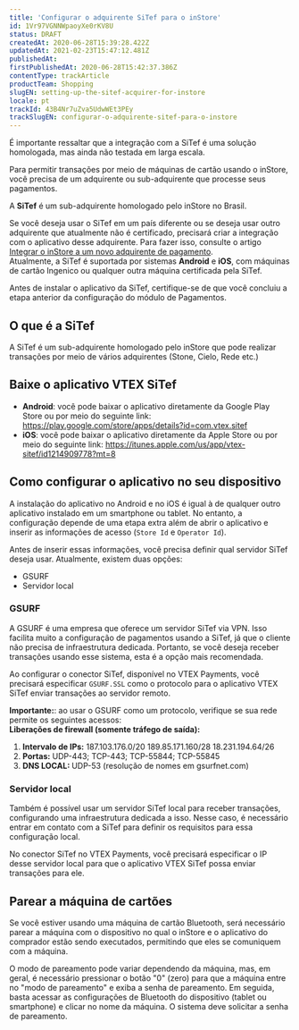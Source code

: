 ```yaml
---
title: 'Configurar o adquirente SiTef para o inStore'
id: 1Vr97VGNNWpaoyXe0rKV8U
status: DRAFT
createdAt: 2020-06-28T15:39:28.422Z
updatedAt: 2021-02-23T15:47:12.481Z
publishedAt: 
firstPublishedAt: 2020-06-28T15:42:37.386Z
contentType: trackArticle
productTeam: Shopping
slugEN: setting-up-the-sitef-acquirer-for-instore
locale: pt
trackId: 43B4Nr7uZva5UdwWEt3PEy
trackSlugEN: configurar-o-adquirente-sitef-para-o-instore
---
```


<div class="alert alert-warning">
É importante ressaltar que a integração com a SiTef é uma solução homologada, mas ainda não testada em larga escala.
</div>

Para permitir transações por meio de máquinas de cartão usando o inStore, você precisa de um adquirente ou sub-adquirente que processe seus pagamentos.

A __SiTef__ é um sub-adquirente homologado pelo inStore no Brasil.

<div class="alert alert-warning">
Se você deseja usar o SiTef em um país diferente ou se deseja usar outro adquirente que atualmente não é certificado, precisará criar a integração com o aplicativo desse adquirente. Para fazer isso, consulte o artigo <a href="https://help.vtex.com/pt/tracks/instore-integration--6NTqymtXmL9cNy8w1ouAod">Integrar o inStore a um novo adquirente de pagamento</a>.
</div>

<div class="alert alert-info">
Atualmente, a SiTef é suportada por sistemas <b>Android</b> e <b>iOS</b>, com máquinas de cartão Ingenico ou qualquer outra máquina certificada pela SiTef.
</div>

Antes de instalar o aplicativo da SiTef, certifique-se de que você concluiu a etapa anterior da configuração do módulo de Pagamentos.

## O que é a SiTef

A SiTef é um sub-adquirente homologado pelo inStore que pode realizar transações por meio de vários adquirentes (Stone, Cielo, Rede etc.)

## Baixe o aplicativo VTEX SiTef

- **Android**: você pode baixar o aplicativo diretamente da Google Play Store ou por meio do seguinte link: https://play.google.com/store/apps/details?id=com.vtex.sitef
- **iOS**: você pode baixar o aplicativo diretamente da Apple Store ou por meio do seguinte link: https://itunes.apple.com/us/app/vtex-sitef/id1214909778?mt=8

## Como configurar o aplicativo no seu dispositivo

A instalação do aplicativo no Android e no iOS é igual à de qualquer outro aplicativo instalado em um smartphone ou tablet. No entanto, a configuração depende de uma etapa extra além de abrir o aplicativo e inserir as informações de acesso (`Store Id` e `Operator Id`).

Antes de inserir essas informações, você precisa definir qual servidor SiTef deseja usar. Atualmente, existem duas opções:
- GSURF
- Servidor local

### GSURF

A GSURF é uma empresa que oferece um servidor SiTef via VPN. Isso facilita muito a configuração de pagamentos usando a SiTef, já que o cliente não precisa de infraestrutura dedicada. Portanto, se você deseja receber transações usando esse sistema, esta é a opção mais recomendada.

Ao configurar o conector SiTef, disponível no VTEX Payments, você precisará especificar `GSURF.SSL` como o protocolo para o aplicativo VTEX SiTef enviar transações ao servidor remoto.

<div class="alert alert-warning">
<strong>Importante:</strong>: ao usar o GSURF como um protocolo, verifique se sua rede permite os seguintes acessos:<br>
<b>Liberações de firewall (somente tráfego de saída):</b>
<ol>
<li><b>Intervalo de IPs:</b> 187.103.176.0/20 189.85.171.160/28 18.231.194.64/26</li>
<li><b>Portas:</b> UDP-443; TCP-443; TCP-55844; TCP-55845</li>
<li><b>DNS LOCAL: </b> UDP-53 (resolução de nomes em gsurfnet.com)</li>
</ol>
</div>

### Servidor local

Também é possível usar um servidor SiTef local para receber transações, configurando uma infraestrutura dedicada a isso. Nesse caso, é necessário entrar em contato com a SiTef para definir os requisitos para essa configuração local.

No conector SiTef no VTEX Payments, você precisará especificar o IP desse servidor local para que o aplicativo VTEX SiTef possa enviar transações para ele.

## Parear a máquina de cartões

Se você estiver usando uma máquina de cartão Bluetooth, será necessário parear a máquina com o dispositivo no qual o inStore e o aplicativo do comprador estão sendo executados, permitindo que eles se comuniquem com a máquina.

O modo de pareamento pode variar dependendo da máquina, mas, em geral, é necessário pressionar o botão "0" (zero) para que a máquina entre no "modo de pareamento" e exiba a senha de pareamento. Em seguida, basta acessar as configurações de Bluetooth do dispositivo (tablet ou smartphone) e clicar no nome da máquina. O sistema deve solicitar a senha de pareamento.
